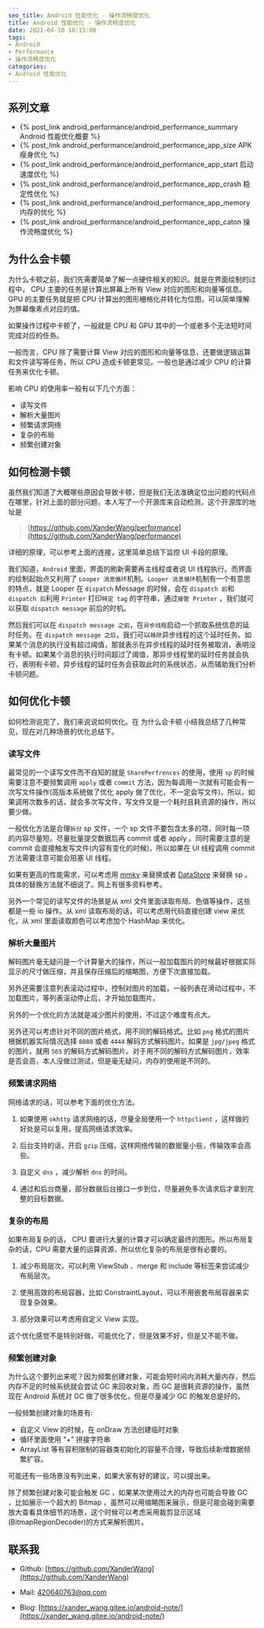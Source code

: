 ```yaml
---
seo_title: Android 性能优化 - 操作流畅度优化
title: Android 性能优化 - 操作流畅度优化
date: 2021-04-10 18:15:00
tags: 
- Android
- Performance
- 操作流畅度优化
categories: 
- Android 性能优化
---
```


## 系列文章

- {% post_link android_performance/android_performance_summary Android 性能优化概要 %}
- {% post_link android_performance/android_performance_app_size APK 瘦身优化 %}
- {% post_link android_performance/android_performance_app_start 启动速度优化 %}
- {% post_link android_performance/android_performance_app_crash 稳定性优化 %}
- {% post_link android_performance/android_performance_app_memory 内存的优化 %}
- {% post_link android_performance/android_performance_app_caton 操作流畅度优化 %}

## 为什么会卡顿

为什么卡顿之前，我们先需要简单了解一点硬件相关的知识。就是在界面绘制的过程中， CPU 主要的任务是计算出屏幕上所有 View 对应的图形和向量等信息。 GPU 的主要任务就是把 CPU 计算出的图形栅格化并转化为位图，可以简单理解为屏幕像素点对应的值。

如果操作过程中卡顿了，一般就是 CPU 和 GPU 其中的一个或者多个无法短时间完成对应的任务。

一般而言，CPU 除了需要计算 View 对应的图形和向量等信息，还要做逻辑运算和文件读写等任务，所以 CPU 造成卡顿更常见。一般也是通过减少 CPU 的计算任务来优化卡顿。

影响 CPU 的使用率一般有以下几个方面：

- 读写文件
- 解析大量图片
- 频繁请求网络
- 复杂的布局
- 频繁创建对象 

## 如何检测卡顿

虽然我们知道了大概哪些原因会导致卡顿，但是我们无法准确定位出问题的代码点在哪里，针对上面的部分问题，本人写了一个开源库来自动检测，这个开源库的地址是

> [https://github.com/XanderWang/performance](https://github.com/XanderWang/performance)

详细的原理，可以参考上面的连接，这里简单总结下监控 UI 卡段的原理。

我们知道，`Android` 里面，界面的刷新需要再主线程或者说 UI 线程执行。而界面的绘制起始点又利用了 `Looper 消息循环`机制。`Looper 消息循环`机制有一个有意思的特点，就是 Looper 在 `dispatch` Message 的时候，会在 `dispatch 前`和 `dispatch 后`利用 `Printer` 打印`特定 tag` 的字符串，通过`接管 Printer` ，我们就可以获取 `dispatch message` 前后的时机。

然后我们可以在 `dispatch message 之前`，在`异步线程`启动一个抓取系统信息的延时任务。在 `dispatch message 之后`，我们可以`移除`异步线程的这个延时任务。如果某个消息的执行没有超过阈值，那就表示在异步线程的延时任务被取消，表明没有卡顿。如果某个消息的执行时间超过了阈值，那异步线程里的延时任务就会执行，表明有卡顿，异步线程的延时任务会获取此时的系统状态，从而辅助我们分析卡顿问题。

## 如何优化卡顿

如何检测说完了，我们来说说如何优化。在 为什么会卡顿 小结我总结了几种常见，现在对几种场景的优化总结下。

### 读写文件

最常见的一个读写文件而不自知的就是 `SharePerfrences` 的使用，使用 `sp` 的时候需要注意不要频繁调用 `apply` 或者 `commit` 方法，因为每调用一次就有可能会有一次写文件操作(高版本系统做了优化 apply 做了优化，不一定会写文件)。所以，如果调用次数多的话，就会多次写文件，写文件又是一个耗时且耗资源的操作，所以要少做。

一般优化方法是合理`拆分` sp 文件，一个 sp 文件不要包含太多的项，同时每一项的内容尽量短。尽量批量提交数据后再 commit 或者 apply 。同时需要注意的是 commit 会直接触发写文件(内容有变化的时候)，所以如果在 UI 线程调用 commit 方法需要注意可能会阻塞 UI 线程。

如果有更高的性能需求，可以考虑用 [mmkv](https://github.com/Tencent/MMKV) 来替换或者 [DataStore](https://developer.android.google.cn/topic/libraries/architecture/datastore?hl=zh-cn) 来替换 sp 。具体的替换方法就不细说了。网上有很多资料参考。

另外一个常见的读写文件的场景是从 xml 文件里面读取布局、色值等操作，这些都是一些 io 操作。从 xml 读取布局的话，可以考虑用代码直接创建 view 来优化，从 xml 里面读取颜色可以考虑加个 HashMap 来优化。

### 解析大量图片

解码图片毫无疑问是一个计算量大的操作，所以一般加载图片的时候最好根据实际显示的尺寸做压缩，并且保存压缩后的缩略图，方便下次直接加载。

另外还需要注意列表滚动过程中，控制对图片的加载，一般列表在滑动过程中，不加载图片，等列表滚动停止后，才开始加载图片。

另外的一个优化的方法就是减少图片的使用，不过这个难度有点大。

另外还可以考虑针对不同的图片格式，用不同的解码格式。比如 `png` 格式的图片根据机器实际情况选择 `8888` 或者 `4444` 解码方式解码图片。如果是 `jpg/jpeg` 格式的图片，就用 `565` 的解码方式解码图片。对于用不同的解码方式解码图片，效率是否会高，本人没做过测试，但是毫无疑问，内存的使用是不同的。

### 频繁请求网络

网络请求的话，可以参考下面的优化方法。

1. 如果使用 `okhttp` 请求网络的话，尽量全局使用一个 `httpclient` ，这样做的好处是可以复用，提高网络请求效率。

2. 后台支持的话，开启 `gzip` 压缩，这样网络传输的数据量小些，传输效率会高些。

3. 自定义 `dns` ，减少解析 `dns` 的时间。

4. 通过和后台商量，部分数据后台接口一步到位，尽量避免多次请求后才拿到完整的目标数据。

### 复杂的布局

如果布局复杂的话， CPU 要进行大量的计算才可以确定最终的图形。所以布局复杂的话，CPU 需要大量的运算资源，所以优化复杂的布局是很有必要的。

1. 减少布局层次，可以利用 ViewStub 、merge 和 include 等标签来尝试减少布局层次。

2. 使用高效的布局容器，比如 ConstraintLayout，可以不用嵌套布局容器来实现复杂效果。

3. 部分效果可以考虑用自定义 View 实现。

这个优化感觉不是特别好做，可能优化了，但是效果不好，但是又不能不做。
### 频繁创建对象 

为什么这个要列出来呢？因为频繁创建对象，可能会短时间内消耗大量内存，然后内存不足的时候系统就会尝试 GC 来回收对象，而 GC 是很耗资源的操作，虽然现在 Android 系统对 GC 做了很多优化，但是尽量减少 GC 的触发总是好的。

一般频繁创建对象的场景有:

- 自定义 View 的时候，在 onDraw 方法创建临时对象
- 循环里面使用 "+" 拼接字符串
- ArrayList 等有容积限制的容器类初始化的容量不合理，导致后续新增数据频繁扩容。

可能还有一些场景没有列出来，如果大家有好的建议，可以提出来。

除了频繁创建对象可能会触发 GC ，如果某次使用过大的内存也可能会导致 GC ，比如展示一个超大的 Bitmap ，虽然可以用缩略图来展示，但是可能会碰到需要放大查看具体细节的场景，这个时候可以考虑采用裁剪显示区域(BitmapRegionDecoder)的方式来解析图片。
## 联系我

- Github: [https://github.com/XanderWang](https://github.com/XanderWang)

- Mail: <420640763@qq.com>

- Blog: [https://xander_wang.gitee.io/android-note/](https://xander_wang.gitee.io/android-note/)

